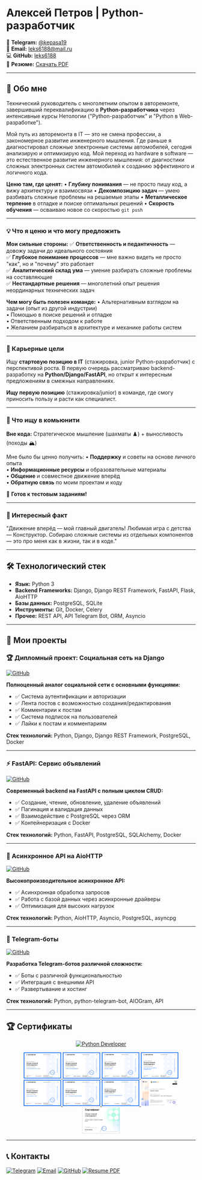# Алексей Петров | Python-разработчик

📱 **Telegram:** [@kepasa19](https://t.me/kepasa19)  
📧 **Email:** leks6188@mail.ru  
💻 **GitHub:** [leks6188](https://github.com/leks6188)  
📄 **Резюме:** [Скачать PDF](https://github.com/leks6188/leks6188/raw/main/Alexey_Petrov_Python_Developer_CV.pdf)

---

## 👋 Обо мне

Технический руководитель с многолетним опытом в авторемонте, завершивший переквалификацию в **Python-разработчика** через интенсивные курсы Нетологии ("Python-разработчик" и "Python в Web-разработке").

Мой путь из авторемонта в IT — это не смена профессии, а закономерное развитие инженерного мышления. Где раньше я диагностировал сложные электронные системы автомобилей, сегодня анализирую и оптимизирую код. Мой переход из hardware в software — это естественное развитие инженерного мышления: от диагностики сложных электронных систем автомобилей к созданию эффективного и логичного кода.

**Ценю там, где ценят:**
• **Глубину понимания** — не просто пишу код, а вижу архитектуру и взаимосвязи
• **Декомпозицию задач** — умею разбивать сложные проблемы на решаемые этапы
• **Металлическое терпение** в отладке и поиске оптимальных решений
• **Скорость обучения** — осваиваю новое со скоростью `git push`

---

### 💡 Что я ценю и что могу предложить

**Мои сильные стороны:**
✅ **Ответственность и педантичность** — довожу задачи до идеального состояния  
✅ **Глубокое понимание процессов** — мне важно видеть не просто "как", но и "почему" это работает  
✅ **Аналитический склад ума** — умение разбирать сложные проблемы на составляющие  
✅ **Нестандартные решения** — многолетний опыт решения неординарных технических задач

**Чем могу быть полезен команде:**
• Альтернативным взглядом на задачи (опыт из другой индустрии)  
• Помощью в поиске решений и отладке  
• Ответственным подходом к работе  
• Желанием разбираться в архитектуре и механике работы систем

---

### 🎯 Карьерные цели

Ищу **стартовую позицию в IT** (стажировка, junior Python-разработчик) с перспективой роста. В первую очередь рассматриваю backend-разработку на **Python/Django/FastAPI**, но открыт к интересным предложениям в смежных направлениях.

**Ищу первую позицию** (стажировка/junior) в команде, где смогу приносить пользу и расти как специалист.

---

### 🤝 Что ищу в комьюнити

**Вне кода:** Стратегическое мышление (шахматы ♟️) + выносливость (походы 🏔️)

Мне было бы ценно получить:
• **Поддержку** и советы на основе личного опыта  
• **Информационные ресурсы** и образовательные материалы  
• **Общение** и совместное движение вперёд  
• **Обратную связь** по моим проектам и коду

📩 **Готов к тестовым заданиям!**

---

### 🎲 Интересный факт

"Движение вперёд — мой главный двигатель! Любимая игра с детства — Конструктор. Собираю сложные системы из отдельных компонентов — это про меня как в жизни, так и в коде."

---

## 🛠️ Технологический стек

*   **Язык:** Python 3
*   **Backend Frameworks:** Django, Django REST Framework, FastAPI, Flask, AioHTTP
*   **Базы данных:** PostgreSQL, SQLite
*   **Инструменты:** Git, Docker, Celery
*   **Прочее:** REST API, API Telegram Bot, ORM, Asyncio

---

## 📂 Мои проекты

### 🏆 Дипломный проект: Социальная сеть на Django
[![GitHub](https://img.shields.io/badge/Код-репозитория-black?style=for-the-badge&logo=github)](https://github.com/leks6188/Diplom_Work)

**Полноценный аналог социальной сети с основными функциями:**
- ✅ Система аутентификации и авторизации
- ✅ Лента постов с возможностью создания/редактирования
- ✅ Комментарии к постам
- ✅ Система подписок на пользователей
- ✅ Лайки к постам и комментариям

**Стек технологий:** Python, Django, Django REST Framework, PostgreSQL, Docker

---

### ⚡ FastAPI: Сервис объявлений
[![GitHub](https://img.shields.io/badge/Код-репозитория-black?style=for-the-badge&logo=github)](https://github.com/leks6188/FastAPI_homework)

**Современный backend на FastAPI с полным циклом CRUD:**
- ✅ Создание, чтение, обновление, удаление объявлений
- ✅ Пагинация и валидация данных
- ✅ Взаимодействие с PostgreSQL через ORM
- ✅ Контейнеризация с Docker

**Стек технологий:** Python, FastAPI, PostgreSQL, SQLAlchemy, Docker

---

### 🚀 Асинхронное API на AioHTTP
[![GitHub](https://img.shields.io/badge/Код-репозитория-black?style=for-the-badge&logo=github)](https://github.com/leks6188/Aiohttp)

**Высокопроизводительное асинхронное API:**
- ✅ Асинхронная обработка запросов
- ✅ Работа с базой данных через асинхронные драйверы
- ✅ Оптимизация для высоких нагрузок

**Стек технологий:** Python, AioHTTP, Asyncio, PostgreSQL, asyncpg

---

### 🤖 Telegram-боты
[![GitHub](https://img.shields.io/badge/Код-репозитория-black?style=for-the-badge&logo=github)](https://github.com/leks6188/Tg_Bot)

**Разработка Telegram-ботов различной сложности:**
- ✅ Боты с различной функциональностью
- ✅ Интеграция с внешними API
- ✅ Развертывание и хостинг

**Стек технологий:** Python, python-telegram-bot, AIOGram, API

---

## 🏆 Сертификаты

<div align="center">

[![Python Developer](https://img.shields.io/badge/СЕРТИФИКАТЫ-ПОСМОТРЕТЬ_ВСЕ-2ea44f?style=for-the-badge&logo=github)](https://github.com/leks6188/leks6188/tree/main/certificates)

<a href="https://github.com/leks6188/leks6188/raw/main/certificates/certificate_8.pdf">
  <img src="certificates/Python_developer.png" width="100" height="70" alt="Python Developer">
</a>
<a href="https://github.com/leks6188/leks6188/raw/main/certificates/certificate_9.pdf">
  <img src="certificates/web_python.png" width="100" height="70" alt="Web Python">
</a>
<a href="https://github.com/leks6188/leks6188/raw/main/certificates/certificate(5).pdf">
  <img src="certificates/Django.png" width="100" height="70" alt="Django">
</a>
<a href="https://github.com/leks6188/leks6188/raw/main/certificates/certificate(4).pdf">
  <img src="certificates/Data_Bases.png" width="100" height="70" alt="Databases">
</a>
<a href="https://github.com/leks6188/leks6188/raw/main/certificates/certificate(3).pdf">
  <img src="certificates/OOP_API.png" width="100" height="70" alt="OOP">
</a>
<a href="https://github.com/leks6188/leks6188/raw/main/certificates/certificate(2).pdf">
  <img src="certificates/GIT.png" width="100" height="70" alt="Git">
</a>
<a href="https://github.com/leks6188/leks6188/raw/main/certificates/certificate(1).pdf">
  <img src="certificates/Python_Base.png" width="100" height="70" alt="Python Base">
</a>
<a href="https://github.com/leks6188/leks6188/raw/main/certificates/certificate(6).pdf">
  <img src="certificates/Stepik.png" width="100" height="70" alt="Stepik">
</a>
<a href="https://github.com/leks6188/leks6188/raw/main/certificates/certificate_7.pdf">
  <img src="certificates/Tg_Bot.png" width="100" height="70" alt="Telegram Bot">
</a>

</div>

---

## 📞 Контакты

[![Telegram](https://img.shields.io/badge/Telegram-@kepasa19-2CA5E0?style=for-the-badge&logo=telegram)](https://t.me/kepasa19)
[![Email](https://img.shields.io/badge/Email-leks6188@mail.ru-D14836?style=for-the-badge&logo=gmail)](mailto:leks6188@mail.ru)
[![GitHub](https://img.shields.io/badge/GitHub-leks6188-181717?style=for-the-badge&logo=github)](https://github.com/leks6188)
[![Resume PDF](https://img.shields.io/badge/📄_Резюме-Скачать_PDF-2ea44f?style=for-the-badge)](https://github.com/leks6188/leks6188/raw/main/Alexey_Petrov_Python_Developer_CV.pdf)
